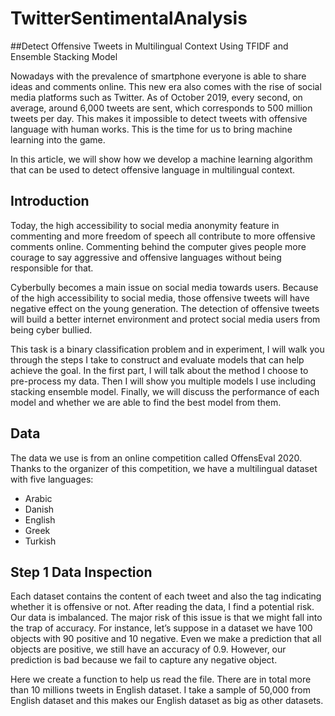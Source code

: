 # TwitterSentimentalAnalysis

##Detect Offensive Tweets in Multilingual Context Using TFIDF and Ensemble Stacking Model

Nowadays with the prevalence of smartphone everyone is able to share ideas and comments online. This new era also comes with the rise of social media platforms such as Twitter. As of October 2019, every second, on average, around 6,000 tweets are sent, which corresponds to 500 million tweets per day. This makes it impossible to detect tweets with offensive language with human works. This is the time for us to bring machine learning into the game.

In this article, we will show how we develop a machine learning algorithm that can be used to detect offensive language in multilingual context.

## Introduction

Today, the high accessibility to social media anonymity feature in commenting and more freedom of speech all contribute to more offensive comments online. Commenting behind the computer gives people more courage to say aggressive and offensive languages without being responsible for that.

Cyberbully becomes a main issue on social media towards users. Because of the high accessibility to social media, those offensive tweets will have negative effect on the young generation. The detection of offensive tweets will build a better internet environment and protect social media users from being cyber bullied.

This task is a binary classification problem and in experiment, I will walk you through the steps I take to construct and evaluate models that can help achieve the goal. In the first part, I will talk about the method I choose to pre-process my data. Then I will show you multiple models I use including stacking ensemble model. Finally, we will discuss the performance of each model and whether we are able to find the best model from them.

## Data

The data we use is from an online competition called OffensEval 2020. Thanks to the organizer of this competition, we have a multilingual dataset with five languages:
- Arabic
- Danish
- English
- Greek
- Turkish

## Step 1 Data Inspection
Each dataset contains the content of each tweet and also the tag indicating whether it is offensive or not. After reading the data, I find a potential risk. Our data is imbalanced. The major risk of this issue is that we might fall into the trap of accuracy. For instance, let’s suppose in a dataset we have 100 objects with 90 positive and 10 negative. Even we make a prediction that all objects are positive, we still have an accuracy of 0.9. However, our prediction is bad because we fail to capture any negative object.

Here we create a function to help us read the file. There are in total more than 10 millions tweets in English dataset. I take a sample of 50,000 from English dataset and this makes our English dataset as big as other datasets.


